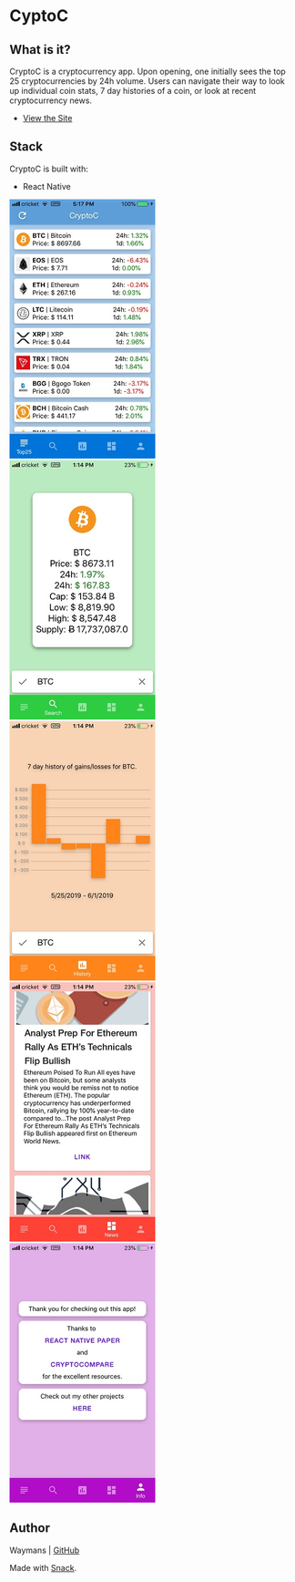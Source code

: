 # CyptoC

## What is it?

CryptoC is a cryptocurrency app. Upon opening, one initially sees the top 25 cryptocurrencies by 24h volume. Users can navigate their way to look up individual coin stats, 7 day histories of a coin, or look at recent cryptocurrency news.

* [View the Site](https://snack.expo.io/@waymans/belligerent-juice-box)

## Stack
CryptoC is built with:
* React Native

![Demo Page 1](/display/crypto1.jpg)
![Demo Page 2](/display/crypto2.jpg)
![Demo Page 3](/display/crypto3.jpg)
![Demo Page 4](/display/crypto4.jpg)
![Demo Page 5](/display/crypto5.jpg)

## Author
Waymans | [GitHub](https://github.com/Waymans)

Made with [Snack](https://github.com/expo/snack-web).